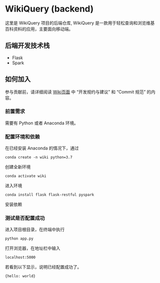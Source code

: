 # WikiQuery (backend)
这里是 WikiQuery 项目的后端仓库, WikiQuery 是一款用于轻松查询和浏览维基百科资料的应用，主要面向移动端。

## 后端开发技术栈
- Flask
- Spark

## 如何加入
参与贡献前，请详细阅读 [Wiki页面](https://github.com/chameeer/wikiquery_backend/wiki) 中 “开发规约与建议” 和 “Commit 规范” 的内容。

### 前置需求
需要有 Python 或者 Anaconda 环境。

### 配置环境和依赖
在已经安装 Anaconda 的情况下，通过

```
conda create -n wiki python=3.7
``` 

创建全新环境

```
conda activate wiki
```

进入环境

```
conda install flask flask-restful pyspark
```

安装依赖

### 测试是否配置成功
进入项目根目录，在终端中执行

```
python app.py
```

打开浏览器，在地址栏中输入

```
localhost:5000
```

若看到以下显示，说明已经配置成功了。

```
{hello: world}
```




